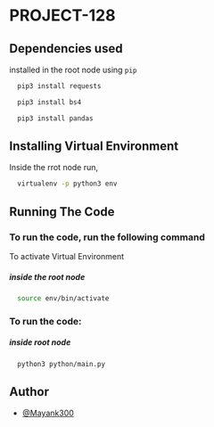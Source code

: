 # PROJECT-128

## Dependencies used
installed in the root node using `pip`

```bash
  pip3 install requests
```
```bash
  pip3 install bs4
```
```bash
  pip3 install pandas
```
## Installing Virtual Environment
Inside the rrot node run,

```bash
  virtualenv -p python3 env
```

## Running The Code

### To run the code, run the following command

To activate Virtual Environment

##### inside the root node

```bash
  source env/bin/activate  
```


### To run the code:

##### inside root node
```bash
  python3 python/main.py
```


## Author

- [@Mayank300](https://github.com/Mayank300)

  
